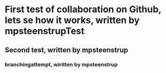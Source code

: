 
# First test of collaboration on Github, lets se how it works, written by mpsteenstrupTest

## Second test, written by mpsteenstrup

### branchingattempt, wiritten by mpsteenstrup
